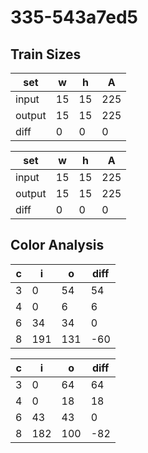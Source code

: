 # 335-543a7ed5
## Train Sizes

|set|w|h|A|
|---|---|---|---|
|input|15|15|225|
|output|15|15|225|
|diff|0|0|0|


|set|w|h|A|
|---|---|---|---|
|input|15|15|225|
|output|15|15|225|
|diff|0|0|0|


## Color Analysis

|c|i|o|diff|
|---|---|---|---|
|3|0|54|54|
|4|0|6|6|
|6|34|34|0|
|8|191|131|-60|


|c|i|o|diff|
|---|---|---|---|
|3|0|64|64|
|4|0|18|18|
|6|43|43|0|
|8|182|100|-82|

